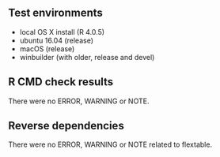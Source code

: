 ## Test environments

- local OS X install (R 4.0.5)
- ubuntu 16.04 (release)
- macOS (release)
- winbuilder (with older, release and devel) 

## R CMD check results

There were no ERROR, WARNING or NOTE.

## Reverse dependencies

There were no ERROR, WARNING or NOTE related to flextable.
